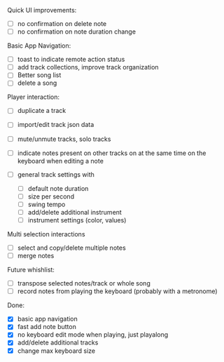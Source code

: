 Quick UI improvements:

- [ ] no confirmation on delete note
- [ ] no confirmation on note duration change

Basic App Navigation:

- [ ] toast to indicate remote action status
- [ ] add track collections, improve track organization
- [ ] Better song list
- [ ] delete a song

Player interaction:

- [ ] duplicate a track
- [ ] import/edit track json data
- [ ] mute/unmute tracks, solo tracks
- [ ] indicate notes present on other tracks on at the same time on the keyboard
      when editing a note

- [ ] general track settings with
  - [ ] default note duration
  - [ ] size per second
  - [ ] swing tempo
  - [ ] add/delete additional instrument
  - [ ] instrument settings (color, values)

Multi selection interactions

- [ ] select and copy/delete multiple notes
- [ ] merge notes

Future whishlist:

- [ ] transpose selected notes/track or whole song
- [ ] record notes from playing the keyboard (probably with a metronome)

Done:

- [x] basic app navigation
- [x] fast add note button
- [x] no keyboard edit mode when playing, just playalong
- [x] add/delete additional tracks
- [x] change max keyboard size
